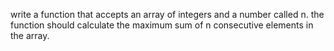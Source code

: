 write a function that accepts an array of integers and a number called n. the function should calculate 
the maximum sum of n consecutive elements in the array.